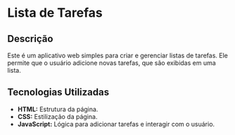 # Lista de Tarefas

## Descrição
Este é um aplicativo web simples para criar e gerenciar listas de tarefas. Ele permite que o usuário adicione novas tarefas, que são exibidas em uma lista.

## Tecnologias Utilizadas
* **HTML:** Estrutura da página.
* **CSS:** Estilização da página.
* **JavaScript:** Lógica para adicionar tarefas e interagir com o usuário.